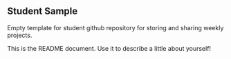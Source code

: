 ## Student Sample

Empty template for student github repository for storing and sharing weekly projects. 

This is the README document. Use it to describe a little about yourself!
